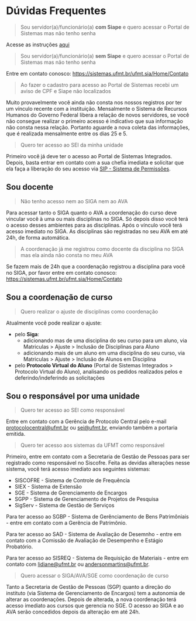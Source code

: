 # Dúvidas Frequentes

> Sou servidor(a)/funcionário(a) **com Siape** e quero acessar o Portal de Sistemas mas não tenho senha

Acesse as instruções [aqui](../acesso/#3-cadastro-de-novo-usuario)

> Sou servidor(a)/funcionário(a) **sem Siape** e quero acessar o Portal de Sistemas mas não tenho senha

Entre em contato conosco: <https://sistemas.ufmt.br/ufmt.sia/Home/Contato>

> Ao fazer o cadastro para acesso ao Portal de Sistemas recebi um aviso de CPF e Siape não localizados

Muito provavelmente você ainda não consta nos nossos registros por ter um vínculo recente com a instituição. Mensalmente o Sistema de Recursos Humanos do Governo Federal libera a relação de novos servidores, se você não consegue realizar o primeiro acesso é indicativo que sua informação não consta nessa relação. Portanto aguarde a nova coleta das informações, que é realizada mensalmente entre os dias 25 e 5.

> Quero ter acesso ao SEI da minha unidade

Primeiro você já deve ter o acesso ao Portal de Sistemas Integrados. Depois, basta entrar em contato com a sua chefia imediata e solicitar que ela faça a liberação do seu acesso via [SIP - Sistema de Permissões](http://sip.ufmt.br).

## Sou docente

> Não tenho acesso nem ao SIGA nem ao AVA

Para acessar tanto o SIGA quanto o AVA a coordenação do curso deve vincular você à uma ou mais disciplinas no SIGA. Só depois disso você terá o acesso desses ambientes para as disciplinas. Após o vínculo você terá acesso imediato no SIGA. As disciplinas são registradas no seu AVA em até 24h, de forma automática.

> A coordenação já me registrou como docente da disciplina no SIGA mas ela ainda não consta no meu AVA

Se fazem mais de 24h que a coordenação registrou a disciplina para você no SIGA, por favor entre em contato conosco: <https://sistemas.ufmt.br/ufmt.sia/Home/Contato>

## Sou a coordenação de curso

> Quero realizar o ajuste de disciplinas como coordenação

Atualmente você pode realizar o ajuste:

-   pelo **Siga**:
    -   adicionando mas de uma disciplina do seu curso para um aluno, via Matriculas > Ajuste > Inclusão de Disciplinas para Aluno
    -   adicionando mais de um aluno em uma disciplina do seu curso, via Matriculas > Ajuste > Inclusão de Alunos em Disciplina
-   pelo **Protocolo Virtual do Aluno** (Portal de Sistemas Integrados > Protocolo Virtual do Aluno), analisando os pedidos realizados pelos e deferindo/indeferindo as solicitações

## Sou o responsável por uma unidade

> Quero ter acesso ao SEI como responsável

Entre em contato com a Gerência de Protocolo Central pelo e-mail <protocolocentral@ufmt.br> ou <sei@ufmt.br>, enviando também a portaria emitida.

> Quero ter acesso aos sistemas da UFMT como responsável

Primeiro, entre em contato com a Secretaria de Gestão de Pessoas para ser registrado como responsável no Siscofre.
Feita as devidas alterações nesse sistema, você terá acesso imediato aos seguintes sistemas:

-   SISCOFRE - Sistema de Controle de Frequência
-   SIEX - Sistema de Extensão
-   SGE - Sistema de Gerenciamento de Encargos
-   SGPP - Sistema de Gerenciamento de Projetos de Pesquisa
-   SigServ - Sistema de Gestão de Serviços

Para ter acesso ao SGBP - Sistema de Gerênciamento de Bens Patrimôniais - entre em contato com a Gerência de Patrimônio.

Para ter acesso ao SAD - Sistema de Avaliação de Desemnho - entre em contato com a Comissão de Avaliação de Desempenho e Estágio Probatório.

Para ter acesso ao SISREQ - Sistema de Requisição de Materiais - entre em contato com <lidiane@ufmt.br> ou <andersonmartins@ufmt.br>.

> Quero acessar o SIGA/AVA/SGE como coordenação de curso

Tanto a Secretaria de Gestão de Pessoas (SGP) quanto a direção do instituto (via Sistema de Gerenciamento de Encargos) tem a autonomia de alterar as coordenações. Depois de alterada, a nova coordenação terá acesso imediato aos cursos que gerencia no SGE. O acesso ao SIGA e ao AVA serão concedidos depois da alteração em até 24h.
